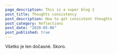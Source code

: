```yaml
---
page_description: This is a super blog 2
post_title: Thoughts consistency
post_description: How to get consistent thoughts
post_category: Reflections
post_date: "2020-05-06"
post_published: true
---
```


Všetko je len dočasné. Skoro.
